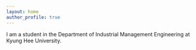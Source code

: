 ```yaml
---
layout: home
author_profile: true
---
```

I am a student in the Department of Industrial Management Engineering at Kyung Hee University.
